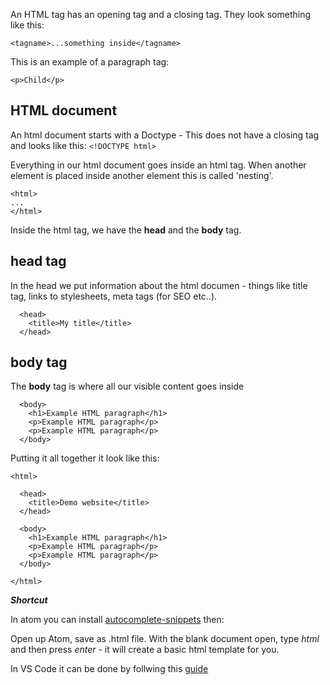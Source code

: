 
An HTML tag has an opening tag and a closing tag. They look something like this:

```
<tagname>...something inside</tagname>
```

This is an example of a paragraph tag:
```
<p>Child</p>
```

## HTML document

An html document starts with a Doctype - This does not have a closing tag and looks like this: `<!DOCTYPE html>`

Everything in our html document goes inside an html tag. When another element is placed inside another element this is called 'nesting'.

```
<html>
...
</html>
```

Inside the html tag, we have the **head** and the **body** tag.

## head tag
In the head we put information about the html documen - things like title tag, links to stylesheets, meta tags (for SEO etc..).


```
  <head>
    <title>My title</title>
  </head>
```


## body tag
The **body** tag is where all our visible content goes inside

```
  <body>
    <h1>Example HTML paragraph</h1>
    <p>Example HTML paragraph</p>
    <p>Example HTML paragraph</p>
  </body>
```

Putting it all together it look like this:

```
<html>

  <head>
    <title>Demo website</title>
  </head>

  <body>
    <h1>Example HTML paragraph</h1>
    <p>Example HTML paragraph</p>
    <p>Example HTML paragraph</p>
  </body>

</html>

```


_**Shortcut**_

In atom you can install [autocomplete-snippets](https://atom.io/packages/autocomplete-snippets) then:

Open up Atom,  save as .html file. With the blank document open, type _html_ and then press _enter_ - it will create a basic html template for you.

In VS Code it can be done by follwing this [guide](https://marketplace.visualstudio.com/items?itemName=sidthesloth.html5-boilerplate)
